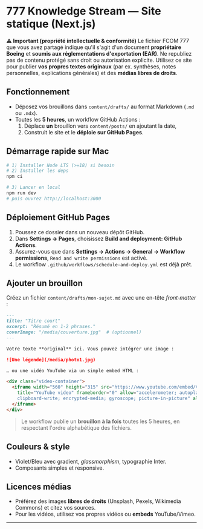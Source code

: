 # 777 Knowledge Stream — Site statique (Next.js)

**⚠️ Important (propriété intellectuelle & conformité)**
Le fichier FCOM 777 que vous avez partagé indique qu'il s'agit d'un document **propriétaire Boeing** et **soumis aux réglementations d'exportation (EAR)**. 
Ne republiez pas de contenu protégé sans droit ou autorisation explicite. Utilisez ce site pour publier **vos propres textes originaux** (par ex. synthèses, notes personnelles, explications générales) et des **médias libres de droits**.

## Fonctionnement
- Déposez vos brouillons dans `content/drafts/` au format Markdown (`.md` ou `.mdx`).
- Toutes les **5 heures**, un workflow GitHub Actions :
  1) Déplace **un** brouillon vers `content/posts/` en ajoutant la date,
  2) Construit le site et le **déploie sur GitHub Pages**.

## Démarrage rapide sur Mac
```bash
# 1) Installer Node LTS (>=18) si besoin
# 2) Installer les deps
npm ci

# 3) Lancer en local
npm run dev
# puis ouvrez http://localhost:3000
```

## Déploiement GitHub Pages
1. Poussez ce dossier dans un nouveau dépôt GitHub.
2. Dans **Settings → Pages**, choisissez **Build and deployment: GitHub Actions**.
3. Assurez-vous que dans **Settings → Actions → General → Workflow permissions**, 
   `Read and write permissions` est activé.
4. Le workflow `.github/workflows/schedule-and-deploy.yml` est déjà prêt.

## Ajouter un brouillon
Créez un fichier `content/drafts/mon-sujet.md` avec une en-tête *front‑matter* :
```md
---
title: "Titre court"
excerpt: "Résumé en 1-2 phrases."
coverImage: "/media/couverture.jpg"  # (optionnel)
---

Votre texte **original** ici. Vous pouvez intégrer une image :

![Une légende](/media/photo1.jpg)

… ou une vidéo YouTube via un simple embed HTML :

<div class="video-container">
  <iframe width="560" height="315" src="https://www.youtube.com/embed/VIDEO_ID" 
    title="YouTube video" frameborder="0" allow="accelerometer; autoplay; 
    clipboard-write; encrypted-media; gyroscope; picture-in-picture" allowfullscreen>
  </iframe>
</div>
```

> Le workflow publie un **brouillon à la fois** toutes les 5 heures, en respectant l'ordre alphabétique des fichiers.

## Couleurs & style
- Violet/Bleu avec gradient, *glassmorphism*, typographie Inter.
- Composants simples et responsive.

## Licences médias
- Préférez des images **libres de droits** (Unsplash, Pexels, Wikimedia Commons) et citez vos sources.
- Pour les vidéos, utilisez vos propres vidéos ou **embeds** YouTube/Vimeo.

---
